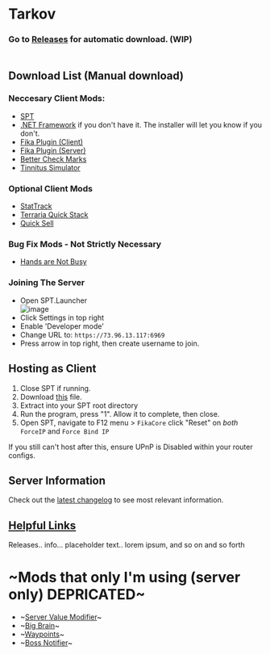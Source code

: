 # Tarkov
### Go to [Releases](https://github.com/werlior/The-Boys/releases/tag/Full_Release) for automatic download. (WIP)<br><br>
## Download List (Manual download)

### Neccesary Client Mods:
- [SPT](https://sp-tarkov.com/#download) <br>
- [.NET Framework](https://dotnet.microsoft.com/en-us/download) if you don't have it. The installer will let you know if you don't.
- [Fika Plugin (Client)](https://github.com/project-fika/Fika-Plugin/releases/tag/v1.2.4)
- [Fika Plugin (Server)](https://github.com/project-fika/Fika-Server/releases/tag/v2.4.4)
- [Better Check Marks](https://hub.sp-tarkov.com/files/file/2705-all-quests-checkmarks/)
- [Tinnitus Simulator](https://hub.sp-tarkov.com/files/file/2484-firearm-deafen-reupload/)

### Optional Client Mods
- [StatTrack](https://hub.sp-tarkov.com/files/file/2501-stattrack/#overview)
- [Terraria Quick Stack](https://hub.sp-tarkov.com/files/file/2027-autodeposit/)
- [Quick Sell](https://hub.sp-tarkov.com/files/file/2318-quicksell/)

### Bug Fix Mods - Not Strictly Necessary
- [Hands are Not Busy](https://hub.sp-tarkov.com/files/file/1810-handsarenotbusy/)

### Joining The Server
- Open SPT.Launcher<br/>![image](https://github.com/user-attachments/assets/63703aea-5d99-45a8-b52f-d131b75b2988)
- Click Settings in top right
- Enable 'Developer mode'
- Change URL to: `https://73.96.13.117:6969`
- Press arrow in top right, then create username to join.

## Hosting as Client
1. Close SPT if running.
2. Download [this](https://github.com/Lacyway/FikaUtils/releases/tag/v1.0) file.
3. Extract into your SPT root directory
4. Run the program, press "1". Allow it to complete, then close.
5. Open SPT, navigate to F12 menu > `FikaCore` click "Reset" on *both* `ForceIP` and `Force Bind IP`

If you still can't host after this, ensure UPnP is Disabled within your router configs.<br>

## Server Information
Check out the [latest changelog](https://github.com/werlior/The-Boys/blob/main/changelog_2025.md) to see most relevant information.

##  [Helpful Links](https://github.com/werlior/The-Boys/blob/main/Helpful%20Links.md)
Releases.. info... placeholder text.. lorem ipsum, and so on and so forth

# ~Mods that only I'm using (server only) DEPRICATED~
- ~[Server Value Modifier](https://hub.sp-tarkov.com/files/file/379-server-value-modifier-svm/)~
- ~[Big Brain](https://hub.sp-tarkov.com/files/file/1219-bigbrain/#overview)~
- ~[Waypoints](https://hub.sp-tarkov.com/files/file/1119-waypoints-expanded-navmesh/)~
- ~[Boss Notifier](https://hub.sp-tarkov.com/files/file/1737-boss-notifier/)~
